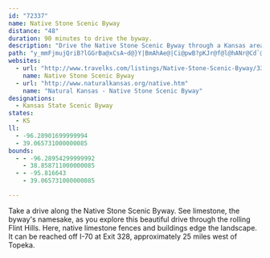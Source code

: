 ```yaml
---
id: "72337"
name: Native Stone Scenic Byway
distance: "48"
duration: 90 minutes to drive the byway.
description: "Drive the Native Stone Scenic Byway through a Kansas area famous for its native limestone. See limestone fences, as well as bridges and buildings built from the native stone."
path: "y_mmFjmujQriB?lGGrBa@xCsA~d@}Y|BmAhAe@|Ci@pwB?pKJr@f@l@hANr@Cd`@v[JzFKx@aCnBqJbA{DhA_C|AyBtCaClAk@dDs@vAGbw@Q|hAAtBQdMSpCO~BUvH}AxC{@dK_FbE_CvFuD`IuCpGqDx@{@~DsJnA}Af@[ZMpDs@`Aq@zD{D|EkCdMyErEuBbCi@dBD|@PxF`DjBl@zNhAjHQfKA`JHzJbC~@Dd[wAxBE|E^dFLjBUfJkCxCg@dK`@bD\\jBz@~HdJ~@x@|Af@vHdArEnAhAHfp@QdZYtEFtARx@VbCfA~TlPbAd@xPzD~@FtNOtL}AxAAbGrAjJL|GYx_@MhBFxFxAvAqQr@kGv@aE^_BbBmEfDsG|C{DbC{BhSuN`G_F``@s`@vEsE`HmHxBmC|AaChAwB~BgHhBaJ|BcOXsECaG_@sDoCmNQmBE_BDgG`@gDx@uD|FgO~@mEhBoQfCwXZcMHwlAD}GTsHb@mG~Jq{@d@aGD}CBaJYiD_@sCkH{OeAsEc@oCIcBc@wjDWwbDD{E~@aJbAgFrf@gjBbBkFfD{HjQe^uL{K}H_ImEoDaBs@w]EgBy@q@s@_@}@i@{B@qcAEgKKmASeBi@{BoAwCi@{@yAeBcAu@yAw@yBs@_BM}DEy~ASo|@T{s@AevBRsAg@y@w@o@mAi@eCDae@Q}Ac@{Ay@kAk@a@aBg@waAF}yAMmC]oAg@sBmBgAeBa@_Aq@aCWyDCkEDiiBUsaCRmfAs@aD_AmAo@e@qW_IsAg@mBqAsB{B_AkB_AyC[gBOuBImG?qZOuaAJyREuiFb@yjAOky@e_@EgB[k@_@i@i@mDsFo@uBMeBI}XWs@i@mAWSqMkGoAg@yAMk_@FggAKuBAw@e@y@_AUq@OoAl@ccBIsB[eAgAeAe@Sm@Gcx@Gm@Q{@kAUs@MwAEaGOsD{AqPuFkj@_@gB}J_YSs@UcBPwN~@wPLyPOgAc@gAi@m@o@_@o@K_a@W_AYm@g@Ye@UeAIy@Tsl@GoBc@mBgMi`@YkAOwACyBT}GA{@S_By@eCqUin@k@_BYgBIsCRug@RweA?urB"
websites:
  - url: "http://www.travelks.com/listings/Native-Stone-Scenic-Byway/3311/"
    name: Native Stone Scenic Byway
  - url: "http://www.naturalkansas.org/native.htm"
    name: "Natural Kansas - Native Stone Scenic Byway"
designations:
  - Kansas State Scenic Byway
states:
  - KS
ll:
  - -96.28901699999994
  - 39.065731000000085
bounds:
  - - -96.28954299999992
    - 38.858711000000085
  - - -95.816643
    - 39.065731000000085

---
```


Take a drive along the Native Stone Scenic Byway. See limestone, the byway's namesake, as you explore this beautiful drive through the rolling Flint Hills. Here, native limestone fences and buildings edge the landscape. It can be reached off I-70 at Exit 328, approximately 25 miles west of
Topeka.
